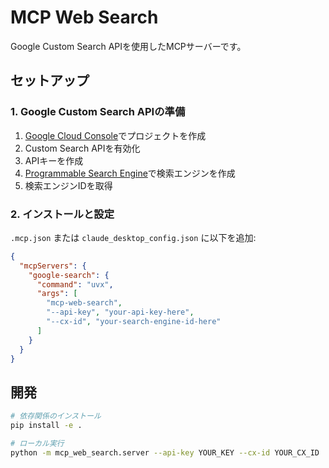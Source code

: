 # MCP Web Search

Google Custom Search APIを使用したMCPサーバーです。

## セットアップ

### 1. Google Custom Search APIの準備

1. [Google Cloud Console](https://console.cloud.google.com/)でプロジェクトを作成
2. Custom Search APIを有効化
3. APIキーを作成
4. [Programmable Search Engine](https://programmablesearchengine.google.com/)で検索エンジンを作成
5. 検索エンジンIDを取得

### 2. インストールと設定

`.mcp.json` または `claude_desktop_config.json` に以下を追加:

```json
{
  "mcpServers": {
    "google-search": {
      "command": "uvx",
      "args": [
        "mcp-web-search",
        "--api-key", "your-api-key-here",
        "--cx-id", "your-search-engine-id-here"
      ]
    }
  }
}
```

## 開発

```bash
# 依存関係のインストール
pip install -e .

# ローカル実行
python -m mcp_web_search.server --api-key YOUR_KEY --cx-id YOUR_CX_ID
```